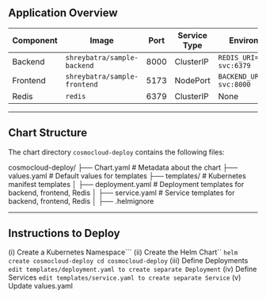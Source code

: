 ## **Application Overview**  

| Component   | Image                          | Port   | Service Type  | Environment Variables                  |
|-------------|--------------------------------|--------|---------------|----------------------------------------|
| Backend     | `shreybatra/sample-backend`   | 8000   | ClusterIP     | `REDIS_URI=redis://redis-svc:6379`     |
| Frontend    | `shreybatra/sample-frontend`  | 5173   | NodePort      | `BACKEND_URL=http://backend-svc:8000` |
| Redis       | `redis`                       | 6379   | ClusterIP     | None                                   |  


---

## Chart Structure

The chart directory `cosmocloud-deploy` contains the following files:


cosmocloud-deploy/
├── Chart.yaml          # Metadata about the chart
├── values.yaml         # Default values for templates
├── templates/          # Kubernetes manifest templates
│   ├── deployment.yaml # Deployment templates for backend, frontend, Redis
│   ├── service.yaml    # Service templates for backend, frontend, Redis
│   ├── .helmignore


---


## Instructions to Deploy

(i)  Create a Kubernetes Namespace```
(ii) Create the Helm Chart``
    `helm create cosmocloud-deploy
     cd cosmocloud-deploy`
(iii) Define Deployments
    `edit templates/deployment.yaml to create separate Deployment`
(iv)  Define Services
      `edit templates/service.yaml to create separate Service`
(v) Update values.yaml
         
      









